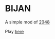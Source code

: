 # BIJAN

A simple mod of [2048](http://gabrielecirulli.github.io/2048/)


Play [here](keeganhines.github.io/bijan)

